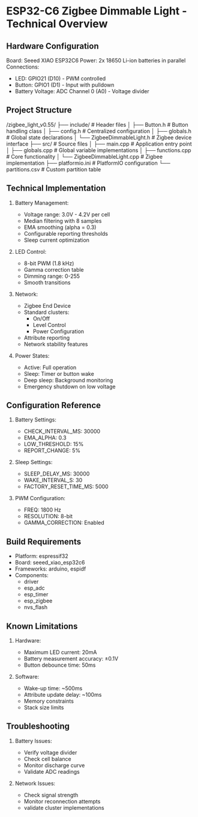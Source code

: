 ESP32-C6 Zigbee Dimmable Light - Technical Overview
================================================

Hardware Configuration
--------------------
Board: Seeed XIAO ESP32C6
Power: 2x 18650 Li-ion batteries in parallel
Connections:
- LED: GPIO21 (D10) - PWM controlled
- Button: GPIO1 (D1) - Input with pulldown
- Battery Voltage: ADC Channel 0 (A0) - Voltage divider

Project Structure
---------------
/zigbee_light_v0.55/
├── include/                  # Header files
│   ├── Button.h             # Button handling class
│   ├── config.h             # Centralized configuration
│   ├── globals.h            # Global state declarations
│   └── ZigbeeDimmableLight.h # Zigbee device interface
├── src/                     # Source files
│   ├── main.cpp             # Application entry point
│   ├── globals.cpp          # Global variable implementations
│   ├── functions.cpp        # Core functionality
│   └── ZigbeeDimmableLight.cpp # Zigbee implementation
├── platformio.ini           # PlatformIO configuration
└── partitions.csv           # Custom partition table

Technical Implementation
----------------------
1. Battery Management:
   - Voltage range: 3.0V - 4.2V per cell
   - Median filtering with 8 samples
   - EMA smoothing (alpha = 0.3)
   - Configurable reporting thresholds
   - Sleep current optimization

2. LED Control:
   - 8-bit PWM (1.8 kHz)
   - Gamma correction table
   - Dimming range: 0-255
   - Smooth transitions

3. Network:
   - Zigbee End Device
   - Standard clusters:
     * On/Off
     * Level Control
     * Power Configuration
   - Attribute reporting
   - Network stability features

4. Power States:
   - Active: Full operation
   - Sleep: Timer or button wake
   - Deep sleep: Background monitoring
   - Emergency shutdown on low voltage

Configuration Reference
---------------------
1. Battery Settings:
   - CHECK_INTERVAL_MS: 30000
   - EMA_ALPHA: 0.3
   - LOW_THRESHOLD: 15%
   - REPORT_CHANGE: 5%

2. Sleep Settings:
   - SLEEP_DELAY_MS: 30000
   - WAKE_INTERVAL_S: 30
   - FACTORY_RESET_TIME_MS: 5000

3. PWM Configuration:
   - FREQ: 1800 Hz
   - RESOLUTION: 8-bit
   - GAMMA_CORRECTION: Enabled

Build Requirements
----------------
- Platform: espressif32
- Board: seeed_xiao_esp32c6
- Frameworks: arduino, espidf
- Components:
  * driver
  * esp_adc
  * esp_timer
  * esp_zigbee
  * nvs_flash

Known Limitations
---------------
1. Hardware:
   - Maximum LED current: 20mA
   - Battery measurement accuracy: ±0.1V
   - Button debounce time: 50ms

2. Software:
   - Wake-up time: ~500ms
   - Attribute update delay: ~100ms
   - Memory constraints
   - Stack size limits

Troubleshooting
--------------
1. Battery Issues:
   - Verify voltage divider
   - Check cell balance
   - Monitor discharge curve
   - Validate ADC readings

2. Network Issues:
   - Check signal strength
   - Monitor reconnection attempts
   - validate cluster implementations
